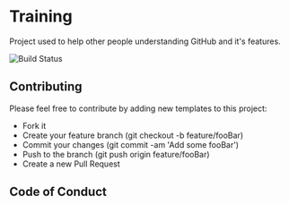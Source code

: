 # Training
Project used to help other people understanding GitHub and it's features.

 ![Build Status](https://gtrekter.visualstudio.com/Training/_apis/build/status/GTRekter.Training?branchName=refs%2Fpull%2F43%2Fmerge)

## Contributing
Please feel free to contribute by adding new templates to this project:
- Fork it
- Create your feature branch (git checkout -b feature/fooBar)
- Commit your changes (git commit -am 'Add some fooBar')
- Push to the branch (git push origin feature/fooBar)
- Create a new Pull Request

## Code of Conduct
